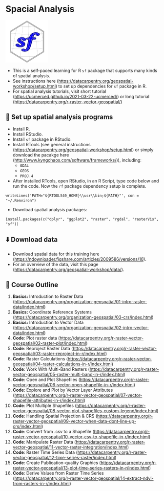 # Spacial Analysis 

<img src="Image/cover.png" width="140">

* This is a self-paced learning for R `sf` package that supports many kinds of spatial analysis.  
* See instructions here (https://datacarpentry.org/geospatial-workshop/setup.html) to set up dependencies for `sf` package in R.
* For spatial analysis tutorials, visit short tutorial (https://ucmerced.github.io/2021-03-22-ucmerced/) or long tutorial (https://datacarpentry.org/r-raster-vector-geospatial/)

## :wrench: Set up spatial analysis programs 
* Install R. 
* Install RStudio. 
* Install `sf` package in RStudio.
* Install RTools (see general instructions (https://datacarpentry.org/geospatial-workshop/setup.html) or simply download the pacakge here (http://www.kyngchaos.com/software/frameworks/)), including: 
	* `GDAL`
	* `GEOS`
	* `PROJ.4` 
* After installed RTools, open RStudio, in an R Script, type code below and run the code. Now the `rf` package dependency setup is complete.

```
writeLines('PATH="${RTOOLS40_HOME}\\usr\\bin;${PATH}"', con = "~/.Renviron")
```
* Download spatial analysis packages: 

```
install.packages(c("dplyr", "ggplot2", "raster", "rgdal", "rasterVis", "sf"))
```

## :arrow_down: Download data 
* Download spatial data for this training here (https://ndownloader.figshare.com/articles/2009586/versions/10).
* For an overview of the data, visit this page (https://datacarpentry.org/geospatial-workshop/data/).

## :blue_book: Course Outline 
1. **Basics:** Introduction to Raster Data (https://datacarpentry.org/organization-geospatial/01-intro-raster-data/index.html)  
2. **Basics:** Coordinate Reference Systems (https://datacarpentry.org/organization-geospatial/03-crs/index.html)
3. **Basics:** Introduction to Vector Data (https://datacarpentry.org/organization-geospatial/02-intro-vector-data/index.html)
4. **Code**: Plot raster data (https://datacarpentry.org/r-raster-vector-geospatial/02-raster-plot/index.html)
5. **Code**: Reproject Raster Data (https://datacarpentry.org/r-raster-vector-geospatial/03-raster-reproject-in-r/index.html)
6. **Code**: Raster Calculations (https://datacarpentry.org/r-raster-vector-geospatial/04-raster-calculations-in-r/index.html)
7. **Code**: Work With Multi-Band Rasters (https://datacarpentry.org/r-raster-vector-geospatial/05-raster-multi-band-in-r/index.html)
8. **Code**: Open and Plot Shapefiles (https://datacarpentry.org/r-raster-vector-geospatial/06-vector-open-shapefile-in-r/index.html)
9. **Code**: Explore and Plot by Vector Layer Attributes (https://datacarpentry.org/r-raster-vector-geospatial/07-vector-shapefile-attributes-in-r/index.html)
10. **Code**: Plot Multiple Shapefiles (https://datacarpentry.org/r-raster-vector-geospatial/08-vector-plot-shapefiles-custom-legend/index.html)
11. **Code**: Handling Spatial Projection & CRS (https://datacarpentry.org/r-raster-vector-geospatial/09-vector-when-data-dont-line-up-crs/index.html)
12. **Code**: Convert from .csv to a Shapefile (https://datacarpentry.org/r-raster-vector-geospatial/10-vector-csv-to-shapefile-in-r/index.html)
13. **Code**: Manipulate Raster Data (https://datacarpentry.org/r-raster-vector-geospatial/11-vector-raster-integration/index.html)
14. **Code**: Raster Time Series Data (https://datacarpentry.org/r-raster-vector-geospatial/12-time-series-raster/index.html)
15. **Code**: Create Publication-quality Graphics (https://datacarpentry.org/r-raster-vector-geospatial/13-plot-time-series-rasters-in-r/index.html)
16.  **Code**: Derive Values from Raster Time Series (https://datacarpentry.org/r-raster-vector-geospatial/14-extract-ndvi-from-rasters-in-r/index.html)

